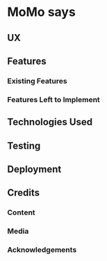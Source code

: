 # MoMo says


## UX


## Features


### Existing Features


### Features Left to Implement


## Technologies Used


## Testing


## Deployment


## Credits


### Content


### Media


### Acknowledgements

